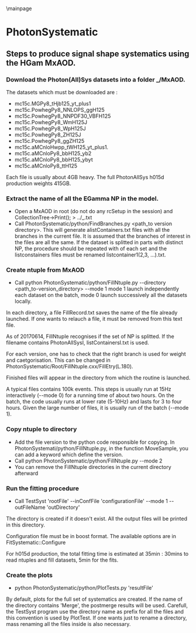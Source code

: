 \mainpage

# PhotonSystematic

## Steps to produce signal shape systematics using the HGam MxAOD. 
### Download the Photon(All)Sys datasets into a folder <prod>_<EGamModel>/MxAOD.
The datasets which must be downloaded are : 
- mc15c.MGPy8_tHjb125_yt_plus1
- mc15c.PowhegPy8_NNLOPS_ggH125
- mc15c.PowhegPy8_NNPDF30_VBFH125
- mc15c.PowhegPy8_WmH125J
- mc15c.PowhegPy8_WpH125J
- mc15c.PowhegPy8_ZH125J
- mc15c.PowhegPy8_ggZH125
- mc15c.aMCnloHwpp_tWH125_yt_plus1.
- mc15c.aMCnloPy8_bbH125_yb2
- mc15c.aMCnloPy8_bbH125_ybyt
- mc15c.aMCnloPy8_ttH125

Each file is usually about 4GB heavy. 
The full PhotonAllSys h015d production weights 415GB.

### Extract the name of all the EGamma NP in the model.
- Open a MxAOD in root (do not do any rcSetup in the session) and CollectionTree->Print(); > ../<version>_<EGamModel>.txt
- Call PhotonSystematic/python/FindBranches.py <path_to version directory>. 
This will generate alistContainers.txt files with all the branches in the current file.
It is assumed that the branches of interest in the files are all the same.
If the dataset is splitted in parts with distinct NP, the procedure should be repeated with of each set and the listconstainers files must be renamed listcontainer1(2,3, ...).txt.


### Create ntuple from MxAOD
- Call python PhotonSystematic/python/FillNtuple.py --directory <path_to-version_directory> --mode 1
mode 1 launch independently each dataset on the batch, mode 0 launch successively all the datasets locally.

In each directory, a file FillRecord.txt saves the name of the file already launched. 
If one wants to relauch a file, it must be removed from this text file.

As of 20170614, FillNtuple recognises if the set of NP is splitted.
If the filename contains PhotonAllSysI, listContainersI.txt is used.

For each version, one has to check that the right branch is used for weight and caetgorisation.
This can be changed in PhotonSystematic/Root/FillNtuple.cxx/FillEtry(L.180).

Finished files will appear in the directory from which the routine is launched.

A typical files contains 100k events.
This steps is usually run at 15Hz interactively (--mode 0) for a running time of about two hours.
On the batch, the code usually runs at lower rate (5-10Hz) and lasts for 3 to four hours.
Given the large number of files, it is usually run of the batch (--mode 1).

### Copy ntuple to directory
- Add the file version to the python code responsible for copying. In PhotonSystemati/python/FillNtuple.py, in the function MoveSample, you can add a keyword which define the version.
- Call python PhotonSystematic/python/FillNtuple.py --mode 2
- You can remove the FillNtuple directories in the current directory afterward

### Run the fitting procedure
- Call TestSyst 'rootFile' --inConfFile 'configurationFile' --mode 1 --outFileName 'outDirectory'

The directory <outDirectory> is created if it doesn't exist. All the output files will be printed in this directory.

Configuration file must be in boost format. The available options are in FitSystematic::Configure

For h015d production, the total fitting time is estimated at 35min : 30mins to read ntuples and fill datasets, 5min for the fits.

### Create the plots
- python PhotonSystematic/python/PlotTests.py 'resultFile'

By default, plots for the full set of systematics are created.
If the name of the directory contains 'Merge', the postmerge results will be used.
Carefull, the TestSyst program use the directory name as prefix for all the files and this convention is used by PlotTest.
If one wants just to rename a directory, mass renaming all the files inside is also necessary.
